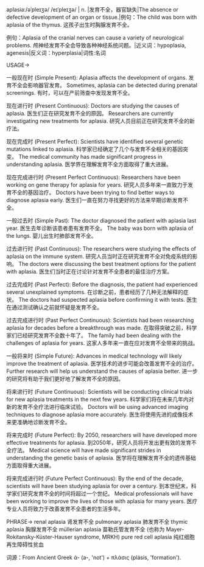 aplasia:/əˈpleɪʒə/ /eɪˈpleɪʒə/ | n. |发育不全，器官缺失|The absence or defective development of an organ or tissue.|例句：The child was born with aplasia of the thymus. 这孩子出生时胸腺发育不全。

例句：Aplasia of the cranial nerves can cause a variety of neurological problems. 颅神经发育不全会导致各种神经系统问题。|近义词：hypoplasia, agenesis|反义词：hyperplasia|词性:名词


USAGE->

一般现在时 (Simple Present):
Aplasia affects the development of organs. 发育不全会影响器官发育。
Sometimes, aplasia can be detected during prenatal screenings. 有时，可以在产前筛查中发现发育不全。


现在进行时 (Present Continuous):
Doctors are studying the causes of aplasia. 医生们正在研究发育不全的原因。
Researchers are currently investigating new treatments for aplasia. 研究人员目前正在研究发育不全的新疗法。


现在完成时 (Present Perfect):
Scientists have identified several genetic mutations linked to aplasia. 科学家已经确定了几个与发育不全相关的基因突变。
The medical community has made significant progress in understanding aplasia. 医学界在理解发育不全方面取得了重大进展。


现在完成进行时 (Present Perfect Continuous):
Researchers have been working on gene therapy for aplasia for years. 研究人员多年来一直致力于发育不全的基因治疗。
Doctors have been trying to find better ways to diagnose aplasia early. 医生们一直在努力寻找更好的方法来早期诊断发育不全。


一般过去时 (Simple Past):
The doctor diagnosed the patient with aplasia last year. 医生去年诊断该患者患有发育不全。
The baby was born with aplasia of the lungs.  婴儿出生时肺部发育不全。


过去进行时 (Past Continuous):
The researchers were studying the effects of aplasia on the immune system. 研究人员当时正在研究发育不全对免疫系统的影响。
The doctors were discussing the best treatment options for the patient with aplasia. 医生们当时正在讨论针对发育不全患者的最佳治疗方案。


过去完成时 (Past Perfect):
Before the diagnosis, the patient had experienced several unexplained symptoms. 在诊断之前，患者经历了几种无法解释的症状。
The doctors had suspected aplasia before confirming it with tests. 医生在通过测试确认之前就怀疑是发育不全。


过去完成进行时 (Past Perfect Continuous):
Scientists had been researching aplasia for decades before a breakthrough was made. 在取得突破之前，科学家们已经研究发育不全数十年了。
The family had been dealing with the challenges of aplasia for years.  这家人多年来一直在应对发育不全带来的挑战。


一般将来时 (Simple Future):
Advances in medical technology will likely improve the treatment of aplasia. 医学技术的进步可能会改善发育不全的治疗。
Further research will help us understand the causes of aplasia better.  进一步的研究将有助于我们更好地了解发育不全的原因。


将来进行时 (Future Continuous):
Scientists will be conducting clinical trials for new aplasia treatments in the next few years. 科学家们将在未来几年内对新的发育不全疗法进行临床试验。
Doctors will be using advanced imaging techniques to diagnose aplasia more accurately. 医生将使用先进的成像技术来更准确地诊断发育不全。


将来完成时 (Future Perfect):
By 2050, researchers will have developed more effective treatments for aplasia. 到2050年，研究人员将开发出更有效的发育不全疗法。
Medical science will have made significant strides in understanding the genetic basis of aplasia. 医学将在理解发育不全的遗传基础方面取得重大进展。


将来完成进行时 (Future Perfect Continuous):
By the end of the decade, scientists will have been studying aplasia for over a century. 到本世纪末，科学家们研究发育不全的时间将超过一个世纪。
Medical professionals will have been working to improve the lives of those with aplasia for many years.  医疗专业人员将致力于改善发育不全患者的生活多年。



PHRASE->
renal aplasia 肾发育不全
pulmonary aplasia 肺发育不全
thymic aplasia 胸腺发育不全
müllerian aplasia 苗勒氏管发育不全 (也称为 Mayer-Rokitansky-Küster-Hauser syndrome, MRKH)
pure red cell aplasia 纯红细胞再生障碍性贫血


词源：From Ancient Greek ἀ- (a-, 'not') + πλάσις (plásis, 'formation').
